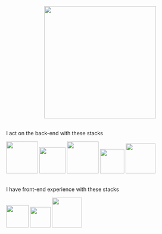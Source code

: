 <div id="header" align="center">
  <img src="https://media.tenor.com/d22Jj6OezUsAAAAi/isekai-quartet-anime.gif" width="300"/>
</div>
<br>
<div>
  <p>I act on the back-end with these stacks</p>
  <img src="https://img.shields.io/badge/javascript-%23323330.svg?style=for-the-badge&logo=javascript&logoColor=%23F7DF1E" width="85"/>
  <img src="https://img.shields.io/badge/node.js-6DA55F?style=for-the-badge&logo=node.js&logoColor=white" width="70"/>
  <img src="https://img.shields.io/badge/express.js-%23404d59.svg?style=for-the-badge&logo=express&logoColor=%2361DAFB" width="85"/>
  <img src="https://img.shields.io/badge/mysql-%2300f.svg?style=for-the-badge&logo=mysql&logoColor=white" width="65"/>
  <img src="https://img.shields.io/badge/MongoDB-%234ea94b.svg?style=for-the-badge&logo=mongodb&logoColor=white" width="80"/>
</di>
<br>
<br>
<div>
  <p>I have front-end experience with these stacks</p>
  <img src="https://img.shields.io/badge/html5-%23E34F26.svg?style=for-the-badge&logo=html5&logoColor=white" width="60"/>
  <img src="https://img.shields.io/badge/css3-%231572B6.svg?style=for-the-badge&logo=css3&logoColor=white" width="55"/>
  <img src="https://img.shields.io/badge/bootstrap-%23563D7C.svg?style=for-the-badge&logo=bootstrap&logoColor=white" width="80"/>
</di>






